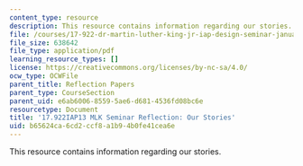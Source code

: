 ```yaml
---
content_type: resource
description: This resource contains information regarding our stories.
file: /courses/17-922-dr-martin-luther-king-jr-iap-design-seminar-january-iap-2013/b65624ca6cd2ccf8a1b94b0fe41cea6e_MIT17_922IAP13_RefPapr2E.pdf
file_size: 638642
file_type: application/pdf
learning_resource_types: []
license: https://creativecommons.org/licenses/by-nc-sa/4.0/
ocw_type: OCWFile
parent_title: Reflection Papers
parent_type: CourseSection
parent_uid: e6ab6006-8559-5ae6-d681-4536fd08bc6e
resourcetype: Document
title: '17.922IAP13 MLK Seminar Reflection: Our Stories'
uid: b65624ca-6cd2-ccf8-a1b9-4b0fe41cea6e
---
```

This resource contains information regarding our stories.